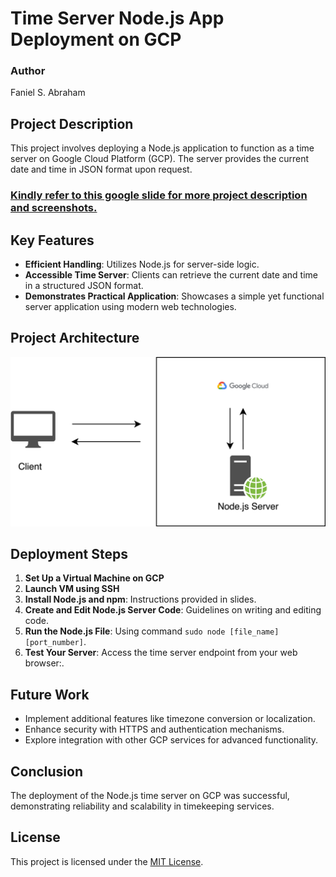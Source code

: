 # Time Server Node.js App Deployment on GCP

### Author
Faniel S. Abraham

## Project Description
This project involves deploying a Node.js application to function as a time server on Google Cloud Platform (GCP). The server provides the current date and time in JSON format upon request.

### [Kindly refer to this google slide for more project description and screenshots.](https://docs.google.com/presentation/d/1DZpzzYBBD16ClJQkfH7Yfuhs2kTPg3iRdOf_gEPDFDw/edit?usp=sharing)

## Key Features
- **Efficient Handling**: Utilizes Node.js for server-side logic.
- **Accessible Time Server**: Clients can retrieve the current date and time in a structured JSON format.
- **Demonstrates Practical Application**: Showcases a simple yet functional server application using modern web technologies.

## Project Architecture
![Project Architecture](https://github.com/FanielS/cloud-computing-projects/blob/main/time-server-nodejs/project_architecture.jpg?raw=true)


## Deployment Steps
1. **Set Up a Virtual Machine on GCP**
2. **Launch VM using SSH**
3. **Install Node.js and npm**: Instructions provided in slides.
4. **Create and Edit Node.js Server Code**: Guidelines on writing and editing code.
5. **Run the Node.js File**: Using command `sudo node [file_name] [port_number]`.
6. **Test Your Server**: Access the time server endpoint from your web browser:.

## Future Work
- Implement additional features like timezone conversion or localization.
- Enhance security with HTTPS and authentication mechanisms.
- Explore integration with other GCP services for advanced functionality.

## Conclusion
The deployment of the Node.js time server on GCP was successful, demonstrating reliability and scalability in timekeeping services.

## License

This project is licensed under the [MIT License](./LICENSE).
